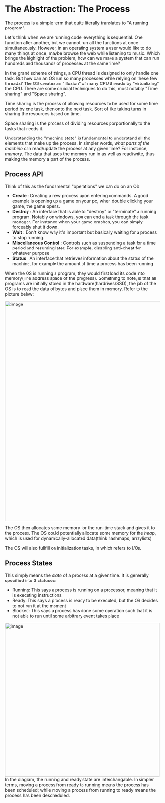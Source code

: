 # The Abstraction: The Process
The process is a simple term that quite literally translates to "A running program". 

Let's think when we are running code, everything is sequential. One function after 
another, but we cannot run all the functions at once simultaneously. However, in an operating system a user would like to do many things at once, maybe browse the
web while listening to music. Which brings the highlight of the problem, how can we make a system that can run hundreds and thousands of processes at the same time?

In the grand scheme of things, a CPU thread is designed to only handle one task. But how can an OS run so many processes while relying on these few threads? 
The OS creates an "illusion" of many CPU threads by "virtualizing" the CPU. There are some cruicial techniques to do this, most notably "Time sharing" and "Space sharing".

Time sharing is the process of allowing resources to be used for some time period by one task, then onto the next task. Sort of like taking turns in sharing the resources 
based on time.

Space sharing is the process of dividing resources porportionally to the tasks that needs it.

Understanding the "machine state" is fundamental to understand all the elements that make up the process. In simpler words, *what parts of the machine* can read/update the process at any given time? For instance, *memory*. The data that uses the memory run in as well as read/write, thus making the memory a part of the process.

## Process API
Think of this as the fundamental "operations" we can do on an OS

- **Create** \: Creating a new process upon entering commands. A good example is opening up a game on your pc, when double clicking your game, the game opens. 
- **Destroy** \: An interface that is able to "destroy" or "terminate" a running program. Notably on windows, you can end a task through the task manager. For instance when your game crashes, you can simply forceably shut it down.
- **Wait** \: Don't know why it's important but basically waiting for a process to stop running.
- **Miscellaneous Control** \: Controls such as suspending a task for a time period and resuming later. For example, disabling anti-cheat for whatever purpose
- **Status** \: An interface that retrieves information about the status of the machine, for example the amount of time a process has been running

When the OS is running a program, they would first load its code into memory(The address space of the progress). Something to note, is that all programs are initially stored in the hardware(hardrives/SSD), the job of the OS is to read the data of bytes and place them in memory. Refer to the picture below:

<img width="717" alt="image" src="https://user-images.githubusercontent.com/64807003/202829419-55e989c9-c791-4860-b4e5-ef3d62bd7a79.png">

The OS then allocates some memory for the run-time stack and gives it to the process. The OS could potentially allocate some memory for the *heap*, which 
is used for dynamically-allocated data(think hashmaps, arraylists)

The OS will also fullfill on initialization tasks, in which refers to I/Os.

## Process States
This simply means the *state* of a process at a given time. It is generally specified into 3 statuses\:
- Running\: This says a process is running on a processor, meaning that it is executing instructions
- Ready\: This says a process is ready to be executed, but the OS decides to not run it at the moment
- Blocked\: This says a process has done some operation such that it is not able to run until some arbitrary event takes place

<img width="502" alt="image" src="https://user-images.githubusercontent.com/64807003/202863997-ea5b4737-535e-4ca3-ac0b-69251701cf8d.png">
In the diagram, the running and ready state are interchangable. In simpler terms, moving a process from ready to running means the process has been scheduled; while moving a process from running to ready means the process has been descheduled.
